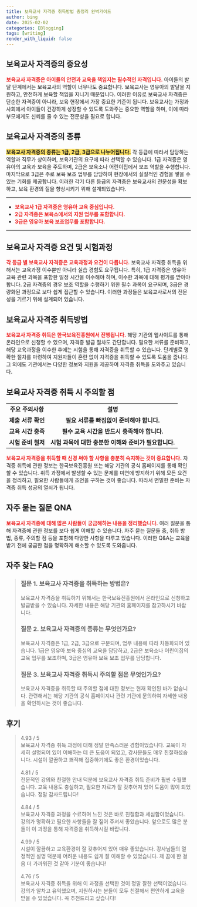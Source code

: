 ```yaml
---
title: 보육교사 자격증 취득방법 총정리 완벽가이드
author: bing
date: 2025-02-02
categories: [Blogging]
tags: [writing]
render_with_liquid: false
---
```



<h2 id='보육교사_자격증의_중요성'>보육교사 자격증의 중요성</h2>

<p><b><span style="color: #ee2323;">보육교사 자격증은 아이들의 안전과 교육을 책임지는 필수적인 자격입니다.</span></b> 아이들의 발달 단계에서는 보육교사의 역할이 너무나도 중요합니다. 보육교사는 영유아의 발달을 지원하고, 안전하게 보육할 책임을 지니기 때문입니다. 이러한 이유로 보육교사 자격증은 단순한 자격증이 아니라, 보육 현장에서 가장 중요한 기준이 됩니다. 보육교사는 가정과 사회에서 아이들이 건강하게 성장할 수 있도록 도와주는 중요한 역할을 하며, 이에 따라 부모에게도 신뢰를 줄 수 있는 전문성을 필요로 합니다.</p>

<h2 id='보육교사_자격증의_종류'>보육교사 자격증의 종류</h2>

<p><b><span style="background-color: #ffe066;">보육교사 자격증의 종류는 1급, 2급, 3급으로 나누어집니다.</span></b> 각 등급에 따라서 담당하는 역할과 직무가 상이하며, 보육기관의 요구에 따라 선택할 수 있습니다. 1급 자격증은 영유아의 교육과 보육을 주도하며, 2급은 보육소나 어린이집에서 보조 역할을 수행합니다. 마지막으로 3급은 주로 보육 보조 업무를 담당하여 현장에서의 실질적인 경험을 쌓을 수 있는 기회를 제공합니다. 이러한 각기 다른 등급의 자격증은 보육교사의 전문성을 확보하고, 보육 환경의 질을 향상시키기 위해 설계되었습니다.</p>

<hr />

<ul>
    <li><b><span style="color: #ee2323;">보육교사 1급 자격증은 영유아 교육 중심입니다.</span></b></li>
    <li><b><span style="color: #ee2323;">2급 자격증은 보육소에서의 지원 업무를 포함합니다.</span></b></li>
    <li><b><span style="color: #ee2323;">3급은 영유아 보육 보조업무를 포함합니다.</span></b></li>
</ul>

<hr />

<h2 id='보육교사_자격증_요건_및_시험과정'>보육교사 자격증 요건 및 시험과정</h2>

<p><b><span style="color: #ee2323;">각 등급 별 보육교사 자격증은 교육과정과 요건이 다릅니다.</span></b> 보육교사 자격증 취득을 위해서는 교육과정 이수뿐만 아니라 실습 경험도 요구됩니다. 특히, 1급 자격증은 영유아 교육 관련 과목을 포함한 일정 시간을 이수해야 하며, 이수한 과목에 대해 평가를 받아야 합니다. 2급 자격증의 경우 보조 역할을 수행하기 위한 필수 과목이 요구되며, 3급은 경량화된 과정으로 보다 쉽게 접근할 수 있습니다. 이러한 과정들은 보육교사로서의 전문성을 기르기 위해 설계되어 있습니다.</p>

<h2 id='보육교사_자격증_취득방법'>보육교사 자격증 취득방법</h2>

<p><b><span style="color: #ee2323;">보육교사 자격증 취득은 한국보육진흥원에서 진행됩니다.</span></b> 해당 기관의 웹사이트를 통해 온라인으로 신청할 수 있으며, 자격증 발급 절차도 간단합니다. 필요한 서류를 준비하고, 해당 교육과정을 이수한 후에는 시험을 통해 자격증을 취득할 수 있습니다. 단계별로 명확한 절차를 마련하여 지원자들이 혼란 없이 자격증을 취득할 수 있도록 도움을 줍니다. 그 외에도 기관에서는 다양한 정보와 지원을 제공하여 자격증 취득을 도와주고 있습니다.</p>

<h2 id='보육교사_자격증_취득시_주의할_점'>보육교사 자격증 취득 시 주의할 점</h2>

<table>
    <tr>
        <td style="text-align: center; height: 17px;"><b>주요 주의사항</b></td>
        <td style="text-align: center; height: 17px;"><b>설명</b></td>
    </tr>
    <tr>
        <td style="text-align: center; height: 17px;"><b>제출 서류 확인</b></td>
        <td style="text-align: center; height: 17px;"><b>필요 서류를 빠짐없이 준비해야 합니다.</b></td>
    </tr>
    <tr>
        <td style="text-align: center; height: 17px;"><b>교육 시간 충족</b></td>
        <td style="text-align: center; height: 17px;"><b>필수 교육 시간을 반드시 충족해야 합니다.</b></td>
    </tr>
    <tr>
        <td style="text-align: center; height: 17px;"><b>시험 준비 철저</b></td>
        <td style="text-align: center; height: 17px;"><b>시험 과목에 대한 충분한 이해와 준비가 필요합니다.</b></td>
    </tr>
</table>

<p><b><span style="color: #ee2323;">보육교사 자격증을 취득할 때 신경 써야 할 사항을 충분히 숙지하는 것이 중요합니다.</span></b> 자격증 취득에 관한 정보는 한국보육진흥원 또는 해당 기관의 공식 홈페이지를 통해 확인할 수 있습니다. 취득 과정에서 발생할 수 있는 문제를 미연에 방지하기 위해 모든 요건을 정리하고, 필요한 사람들에게 조언을 구하는 것이 좋습니다. 따라서 면밀한 준비는 자격증 취득 성공의 열쇠가 됩니다.</p>

<h2 id='자주_묻는_질문_QNA'>자주 묻는 질문 QNA</h2>

<p><b><span style="color: #ee2323;">보육교사 자격증에 대해 많은 사람들이 궁금해하는 내용을 정리했습니다.</span></b> 여러 질문을 통해 자격증에 관한 정보를 보다 쉽게 이해할 수 있습니다. 자주 묻는 질문들 중, 취득 방법, 종류, 주의할 점 등을 포함해 다양한 사항을 다루고 있습니다. 이러한 Q&A는 교육을 받기 전에 궁금한 점을 명확하게 해소할 수 있도록 도와줍니다.</p>


<h2 id='자주_찾는_FAQ'>자주 찾는 FAQ</h2>
<div itemscope="" itemtype="https://schema.org/FAQPage"> 
<blockquote> 
<div itemscope="" itemprop="mainEntity" itemtype="https://schema.org/Question"> 
<h3 itemprop="name">질문 1. 보육교사 자격증을 취득하는 방법은?</h3> 
<div itemscope="" itemprop="acceptedAnswer" itemtype="https://schema.org/Answer"> 
<span itemprop="text"> 
<p>보육교사 자격증을 취득하기 위해서는 한국보육진흥원에서 온라인으로 신청하고 발급받을 수 있습니다. 자세한 내용은 해당 기관의 홈페이지를 참고하시기 바랍니다.</p> 
</span> 
</div> 
</div> 
<div itemscope="" itemprop="mainEntity" itemtype="https://schema.org/Question"> 
<h3 itemprop="name">질문 2. 보육교사 자격증의 종류는 무엇인가요?</h3> 
<div itemscope="" itemprop="acceptedAnswer" itemtype="https://schema.org/Answer"> 
<span itemprop="text"> 
<p>보육교사 자격증은 1급, 2급, 3급으로 구분되며, 업무 내용에 따라 차등화되어 있습니다. 1급은 영유아 보육 중심의 교육을 담당하고, 2급은 보육소나 어린이집의 교육 업무를 보조하며, 3급은 영유아 보육 보조 업무를 담당합니다.</p> 
</span> 
</div> 
</div> 
<div itemscope="" itemprop="mainEntity" itemtype="https://schema.org/Question"> 
<h3 itemprop="name">질문 3. 보육교사 자격증 취득시 주의할 점은 무엇인가요?</h3> 
<div itemscope="" itemprop="acceptedAnswer" itemtype="https://schema.org/Answer"> 
<span itemprop="text"> 
<p>보육교사 자격증을 취득할 때 주의할 점에 대한 정보는 현재 확인된 바가 없습니다. 관련해서는 해당 기관의 공식 홈페이지나 관련 기관에 문의하여 자세한 내용을 확인하시는 것이 좋습니다.</p> 
</span> 
</div> 
</div> 
</blockquote> 
</div>
<h2 id='후기'>후기</h2>
<div itemscope itemtype="https://schema.org/Product">
  <blockquote>
  <div itemprop="review" itemscope itemtype="https://schema.org/Review">
      <div itemprop="reviewRating" itemscope itemtype="https://schema.org/Rating"> <span itemprop="ratingValue">4.93</span> / <span itemprop="bestRating">5</span> </div>
      <span itemprop="reviewBody">보육교사 자격증 취득 과정에 대해 정말 만족스러운 경험이었습니다. 교육이 자세히 설명되어 있어 이해하는 데 큰 도움이 되었고, 강사분들도 매우 친절하셨습니다. 시설이 깔끔하고 쾌적해 집중하기에도 좋은 환경이었습니다.</span>
  </div>
  <br>
  <div itemprop="review" itemscope itemtype="https://schema.org/Review">
      <div itemprop="reviewRating" itemscope itemtype="https://schema.org/Rating"> <span itemprop="ratingValue">4.81</span> / <span itemprop="bestRating">5</span> </div>
      <span itemprop="reviewBody">전문적인 강의와 친절한 안내 덕분에 보육교사 자격증 취득 준비가 훨씬 수월했습니다. 교육 내용도 충실하고, 필요한 자료가 잘 갖추어져 있어 도움이 많이 되었습니다. 정말 감사드립니다!</span>
  </div>
  <br>
  <div itemprop="review" itemscope itemtype="https://schema.org/Review">
      <div itemprop="reviewRating" itemscope itemtype="https://schema.org/Rating"> <span itemprop="ratingValue">4.84</span> / <span itemprop="bestRating">5</span> </div>
      <span itemprop="reviewBody">보육교사 자격증 과정을 수료하며 느낀 것은 바로 친절함과 세심함이었습니다. 강의가 명확하고 필요한 사항들을 잘 짚어 주셔서 좋았습니다. 앞으로도 많은 분들이 이 과정을 통해 자격증을 취득하시길 바랍니다.</span>
  </div>
  <br>
  <div itemprop="review" itemscope itemtype="https://schema.org/Review">
      <div itemprop="reviewRating" itemscope itemtype="https://schema.org/Rating"> <span itemprop="ratingValue">4.99</span> / <span itemprop="bestRating">5</span> </div>
      <span itemprop="reviewBody">시설이 깔끔하고 교육환경이 잘 갖추어져 있어 매우 좋았습니다. 강사님들의 열정적인 설명 덕분에 어려운 내용도 쉽게 잘 이해할 수 있었습니다. 제 꿈에 한 걸음 더 가까워진 것 같아 기분이 좋습니다!</span>
  </div>
  <br>
  <div itemprop="review" itemscope itemtype="https://schema.org/Review">
      <div itemprop="reviewRating" itemscope itemtype="https://schema.org/Rating"> <span itemprop="ratingValue">4.76</span> / <span itemprop="bestRating">5</span> </div>
      <span itemprop="reviewBody">보육교사 자격증 취득을 위해 이 과정을 선택한 것이 정말 잘한 선택이었습니다. 강의가 알차고 유익했으며, 지원하시는 분들이 모두 친절해서 편안하게 교육을 받을 수 있었습니다. 꼭 추천드리고 싶습니다!</span>
  </div>
  </blockquote>
</div>
